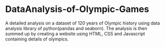 # DataAnalysis-of-Olympic-Games
A detailed analysis on a dataset of 120 years of Olympic history using data analysis library of python(pandas and seaborn).
The analysis is then summed up by creating a website using HTML, CSS and Javascript containing details of olympics.
